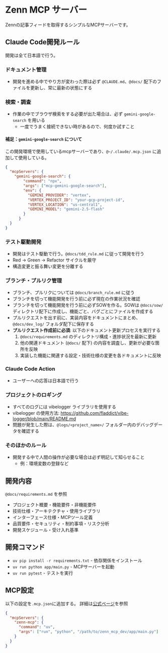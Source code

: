 # Zenn MCP サーバー

Zennの記事フィードを取得するシンプルなMCPサーバーです。

## Claude Code開発ルール

開発は全て日本語で行う。

### ドキュメント管理

- 開発を進める中でやり方が変わった際は必ず `@CLAUDE.md`、`@docs/` 配下のファイルを更新し、常に最新の状態にする

### 検索・調査

- 作業の中でブラウザ検索をする必要が出た場合は、必ず `gemini-google-search` を用いる
  - 一度でうまく接続できない時があるので、何度か試すこと

#### 補足：`gemini-google-search` について

この開発環境で使用しているmcpサーバーであり、`@~/.claude/.mcp.json` に追加して使用している。

```json
{
  "mcpServers": {
    "gemini-google-search": {
        "command": "npx",
        "args": ["mcp-gemini-google-search"],
        "env": {
          "GEMINI_PROVIDER": "vertex",
          "VERTEX_PROJECT_ID": "your-gcp-project-id",
          "VERTEX_LOCATION": "us-central1",
          "GEMINI_MODEL": "gemini-2.5-flash"
        }
      }
  }
}
```

### テスト駆動開発

- 開発はテスト駆動で行う。`@docs/tdd_rule.md` に従って開発を行う
- Red → Green → Refactor サイクルを厳守
- 構造変更と振る舞い変更を分離する

### ブランチ・プルリク管理

- ブランチ、プルリクについては `@docs/branch_rule.md` に従う
- ブランチを切って機能開発を行う前に必ず現在の作業状況を確認
- ブランチを切って機能開発を行う前に必ずSOWを作る。SOWは `@docs/sow/` ディレクトリ配下に作成し、機能ごと、バグごとにファイルを作成する
- プルリクエストを出す前に、実装内容をドキュメントにまとめ、 `@docs/dev_log/` フォルダ配下に保存する
- **プルリクエスト作成前に必須**: 以下のドキュメント更新プロセスを実行する
  1. `@docs/requirements.md` のディレクトリ構成・進捗状況を最新に更新
  2. 他の関連ドキュメント (`@docs/` 配下) の内容を調査し、更新が必要な箇所を反映
  3. 実装した機能に関連する設定・技術仕様の変更を各ドキュメントに反映

### Claude Code Action

- ユーザーへの応答は日本語で行う

### プロジェクトのロギング

- すべてのログには vibelogger ライブラリを使用する
- vibelogger の使用方法: https://github.com/fladdict/vibe-logger/blob/main/README.md
- 問題が発生した際は、`@logs/<project_name>/` フォルダー内のデバッグデータを確認する

### そのほかのルール

- 開発する中で人間の操作が必要な場合は必ず明記して知らせること
  - 例：環境変数の登録など

## 開発内容

`@docs/requirements.md` を参照

- プロジェクト概要・機能要件・非機能要件
- 技術仕様・アーキテクチャ・使用ライブラリ
- インターフェース仕様・MCPツール定義
- 品質要件・セキュリティ・制約事項・リスク分析
- 開発スケジュール・受け入れ基準

## 開発コマンド

- `uv pip install -r requirements.txt` - 依存関係をインストール
- `uv run python app/main.py` - MCPサーバーを起動
- `uv run pytest` - テストを実行

## MCP設定

以下の設定を`.mcp.json`に追加する。
詳細は[公式ページ](https://docs.anthropic.com/ja/docs/claude-code/settings#%E8%A8%AD%E5%AE%9A%E3%83%95%E3%82%A1%E3%82%A4%E3%83%AB)を参照

```json
{
  "mcpServers": {
    "zenn-mcp": {
      "command": "uv",
      "args": ["run", "python", "/path/to/zenn_mcp_dev/app/main.py"]
    }
  }
}
```
